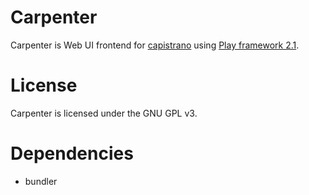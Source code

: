 Carpenter
=====================================
Carpenter is Web UI frontend for [capistrano](https://github.com/capistrano/capistrano) using [Play framework 2.1](http://www.playframework.com/).

# License
Carpenter is licensed under the GNU GPL v3.

# Dependencies
- bundler

